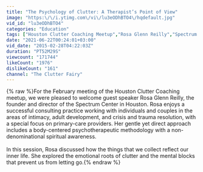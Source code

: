 ```yaml
---
title: "The Psychology of Clutter: A Therapist’s Point of View"
image: "https:\/\/i.ytimg.com\/vi\/lu3eODhBTO4\/hqdefault.jpg"
vid_id: "lu3eODhBTO4"
categories: "Education"
tags: ["Houston Clutter Coaching Meetup","Rosa Glenn Reilly","Spectrum Center"]
date: "2021-06-22T00:24:01+03:00"
vid_date: "2015-02-28T04:22:03Z"
duration: "PT52M29S"
viewcount: "171744"
likeCount: "1976"
dislikeCount: "161"
channel: "The Clutter Fairy"
---
```

{% raw %}For the February meeting of the Houston Clutter Coaching meetup, we were pleased to welcome guest speaker Rosa Glenn Reilly, the founder and director of the Spectrum Center in Houston. Rosa enjoys a successful consulting practice working with individuals and couples in the areas of intimacy, adult development, and crisis and trauma resolution, with a special focus on primary-care providers. Her gentle yet direct approach includes a body-centered psychotherapeutic methodology with a non-denominational spiritual awareness.<br /><br />In this session, Rosa discussed how the things that we collect reflect our inner life. She explored the emotional roots of clutter and the mental blocks that prevent us from letting go.{% endraw %}
